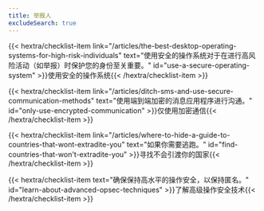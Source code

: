 ```yaml
---
title: 举报人
excludeSearch: true
---
```

{{< hextra/checklist-item link="/articles/the-best-desktop-operating-systems-for-high-risk-individuals" text="使用安全的操作系统对于在进行高风险活动（如举报）时保护您的身份至关重要。" id="use-a-secure-operating-system" >}}使用安全的操作系统{{< /hextra/checklist-item >}}

{{< hextra/checklist-item link="/articles/ditch-sms-and-use-secure-communication-methods" text="使用端到端加密的消息应用程序进行沟通。" id="only-use-encrypted-communication" >}}仅使用加密通信{{< /hextra/checklist-item >}}

{{< hextra/checklist-item link="/articles/where-to-hide-a-guide-to-countries-that-wont-extradite-you" text="如果你需要逃跑。" id="find-countries-that-won't-extradite-you" >}}寻找不会引渡你的国家{{< /hextra/checklist-item >}}

{{< hextra/checklist-item text="确保保持高水平的操作安全，以保持匿名。" id="learn-about-advanced-opsec-techniques" >}}了解高级操作安全技术{{< /hextra/checklist-item >}}